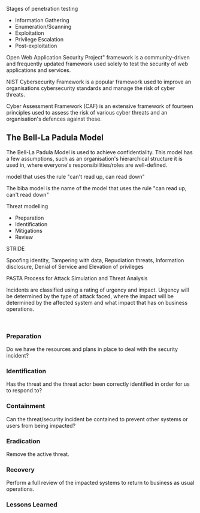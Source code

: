 Stages of penetration testing

- Information Gathering
- Enumeration/Scanning
- Exploitation
- Privilege Escalation
- Post-exploitation



Open Web Application Security Project" framework is a community-driven and frequently updated framework used solely to test the security of web applications and services.

NIST Cybersecurity Framework is a popular framework used to improve an organisations cybersecurity standards and manage the risk of cyber threats.

Cyber Assessment Framework (CAF) is an extensive framework of fourteen principles used to assess the risk of various cyber threats and an organisation's defences against these.

## The Bell-La Padula Model

The Bell-La Padula Model is used to achieve confidentiality. This model has a few assumptions, such as an organisation's hierarchical structure it is used in, where everyone's responsibilities/roles are well-defined.

model that uses the rule "can't read up, can read down"



The biba model is the name of the model that uses the rule "can read up, can't read down"




Threat modelling

- Preparation
- Identification
- Mitigations
- Review


 STRIDE

 Spoofing identity, Tampering with data, Repudiation threats, Information disclosure, Denial of Service and Elevation of privileges

PASTA 
 Process for Attack Simulation and Threat Analysis

 Incidents are classified using a rating of urgency and impact. Urgency will be determined by the type of attack faced, where the impact will be determined by the affected system and what impact that has on business operations.


<br>

 ### Preparation	
 Do we have the resources and plans in place to deal with the security incident?
### Identification	
Has the threat and the threat actor been correctly identified in order for us to respond to?
### Containment	
Can the threat/security incident be contained to prevent other systems or users from being impacted?
### Eradication	
Remove the active threat.
### Recovery 	
Perform a full review of the impacted systems to return to business as usual operations.
### Lessons Learned

